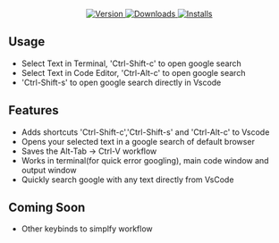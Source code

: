 <!-- markdownlint-disable -->
<p align="center">
 

<!--https://github.com/terryfu2/ctrl-web/assets/40301450/d8f9ee54-7001-4e6b-bd11-dd7db7158ebb-->

 
</p> 
<!-- markdownlint-enable -->
<p align="center">
  <a href="https://marketplace.visualstudio.com/items?itemName=terryfu.ctrl-web">
    <img alt="Version" src="https://img.shields.io/visual-studio-marketplace/v/terryfu.ctrl-web?color=brightgreen" />
  </a>
  <a href="https://marketplace.visualstudio.com/items?itemName=terryfu.ctrl-web">
    <img alt="Downloads" src="https://img.shields.io/visual-studio-marketplace/d/terryfu.ctrl-web" />
  </a>
  <a href="https://marketplace.visualstudio.com/items?itemName=terryfu.ctrl-web">
    <img alt="Installs" src="https://img.shields.io/visual-studio-marketplace/i/terryfu.ctrl-web" />
  </a>
</p>

## Usage

* Select Text in Terminal, 'Ctrl-Shift-c' to open google search 
* Select Text in Code Editor, 'Ctrl-Alt-c' to open google search 
* 'Ctrl-Shift-s' to open google search directly in Vscode

## Features

* Adds shortcuts 'Ctrl-Shift-c','Ctrl-Shift-s' and 'Ctrl-Alt-c' to Vscode
* Opens your selected text in a google search of default browser
* Saves the Alt-Tab -> Ctrl-V workflow
* Works in terminal(for quick error googling), main code window and output window
* Quickly search google with any text directly from VsCode

## Coming Soon

* Other keybinds to simplfy workflow
